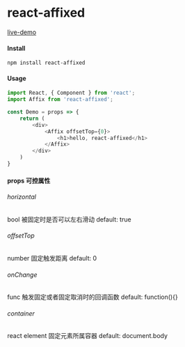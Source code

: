 # react-affixed

[live-demo](https://importcjj.github.io/react-affix/)

#### Install

`npm install react-affixed`

#### Usage

```js
import React, { Component } from 'react';
import Affix from 'react-affixed';

const Demo = props => {
    return (
        <div>
            <Affix offsetTop={0}>
                <h1>hello, react-affixed</h1>
            </Affix>
        </div>
    )
}
```

#### props  可控属性

###### horizontal
bool   被固定时是否可以左右滑动 default: true
###### offsetTop
number 固定触发距离 default: 0
###### onChange
func   触发固定或者固定取消时的回调函数  default: function(){}
###### container
react element  固定元素所属容器  default: document.body
